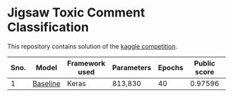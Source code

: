 # Jigsaw Toxic Comment Classification

This repository contains solution of the [kaggle competition](https://www.kaggle.com/c/jigsaw-toxic-comment-classification-challenge). 

| Sno. | Model | Framework used | Parameters | Epochs | Public score | Private score |
| ------ | ------ | ------ | ------ | ------ | ------ | ------ |
| 1 | [Baseline](jigsaw-toxic-comment-classification-keras.ipynb) | Keras | 813,830 | 40 | 0.97596 | 0.97617 |

 
